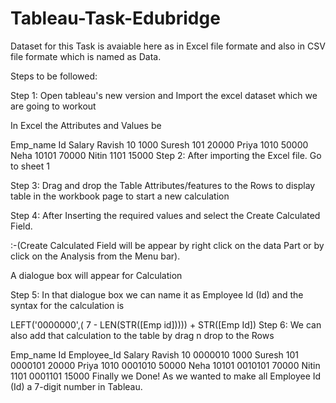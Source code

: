 # Tableau-Task-Edubridge

Dataset for this Task is avaiable here as in Excel file formate and also in CSV file formate which is named as Data.

Steps to be followed:

Step 1: Open tableau's new version and Import the excel dataset which we are going to workout

In Excel the Attributes and Values be

Emp_name	Id	Salary
Ravish	10	1000
Suresh	101	20000
Priya	1010	50000
Neha	10101	70000
Nitin	1101	15000
Step 2: After importing the Excel file. Go to sheet 1

Step 3: Drag and drop the Table Attributes/features to the Rows to display table in the workbook page to start a new calculation

Step 4: After Inserting the required values and select the Create Calculated Field.

:-(Create Calculated Field will be appear by right click on the data Part or by click on the Analysis from the Menu bar).

A dialogue box will appear for Calculation

Step 5: In that dialogue box we can name it as Employee Id (Id) and the syntax for the calculation is

LEFT('0000000',( 7 - LEN(STR([Emp id])))) + STR([Emp Id]) Step 6: We can also add that calculation to the table by drag n drop to the Rows

Emp_name	Id	Employee_Id	Salary
Ravish	10	0000010 	1000
Suresh	101	0000101 	20000
Priya	1010	0001010 	50000
Neha	10101	0010101 	70000
Nitin	1101	0001101         15000
Finally we Done! As we wanted to make all Employee Id (Id) a 7-digit number in Tableau.
